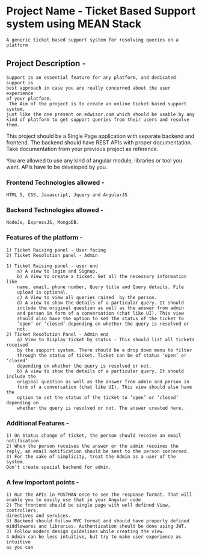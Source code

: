 # Project Name - Ticket Based Support system using MEAN Stack
	A generic ticket based support system for resolving queries on a
	platform

## Project Description -
	Support is an essential feature for any platform, and dedicated support is
	best approach in case you are really concerned about the user experience
	of your platform.
	 The Aim of the project is to create an online ticket based support system,
	just like the one present on edwisor.com which should be usable by any
	kind of platform to get support queries from their users and resolve them.
	
This project should be a Single Page application with separate backend and
frontend. The backend should have REST APIs with proper documentation. Take
documentation from your previous project as reference.

You are allowed to use any kind of angular module, libraries or tool you want.
APIs have to be developed by you.

### Frontend Technologies allowed - 
	HTML 5, CSS, Javascript, Jquery and AngularJS

### Backend Technologies allowed - 
	NodeJs, ExpressJS, MongoDB.

### Features of the platform -
	1) Ticket Raising panel - User facing
	2) Ticket Resolution panel - Admin
	
	1) Ticket Raising panel - user end
		a) A view to login and Signup.
		b) A View to create a ticket. Get all the necessary information like
		name, email, phone number, Query title and Query details. File
		upload is optional.
		c) A View to view all queries raised  by the person.
		d) A view to show the details of a particular query. It should
		include the original question as well as the answer from admin
		and person in form of a conversation (chat like UI). This view
		should also have the option to set the status of the ticket to
		‘open’ or ‘closed’ depending on whether the query is resolved or
		not.
	2) Ticket Resolution Panel - Admin end
		a) View to Display ticket by status - This should list all tickets received
		by the support system. There should be a drop down menu to filter
		through the status of ticket. Ticket can be of status ‘open’ or ‘closed’
		depending on whether the query is resolved or not.
		b) A view to show the details of a particular query. It should include the
		original question as well as the answer from admin and person in
		form of a conversation (chat like UI). This view should also have the
		option to set the status of the ticket to ‘open’ or ‘closed’ depending on
		whether the query is resolved or not. The answer created here.
		
### Additional Features -
	1) On Status change of ticket, the person should receive an email
	notification.
	2) When the person receives the answer or the admin receives the
	reply, an email notification should be sent to the person concerned.
	3) For the sake of simplicity, treat the Admin as a user of the system.
	Don’t create special backend for admin.
	
### A few important points -
	1) Run the APIs in POSTMAN once to see the response format. That will
	enable you to easily use that in your Angular code.
	2) The frontend should be single page with well defined View, controllers,
	directives and services.
	3) Backend should follow MVC format and should have properly defined
	middlewares and libraries. Authentication should be done using JWT.
	3) Follow modern design guidelines while creating the view.
	4 Admin can be less intuitive, but try to make user experience as intuitive
	as you can
